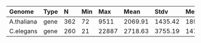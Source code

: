| Genome         | Type |  N   | Min |  Max  | Mean    | Stdv    | Med     |
|:---------------|:-----|:-----|:----|:------|:--------|:--------|:--------|
| A.thaliana     | gene | 362  | 72  | 9511  | 2069.91 | 1435.42 | 1892.50 |
| C.elegans      | gene | 260  | 21   | 22887 | 2718.63 | 3755.19 | 1473.00 |

